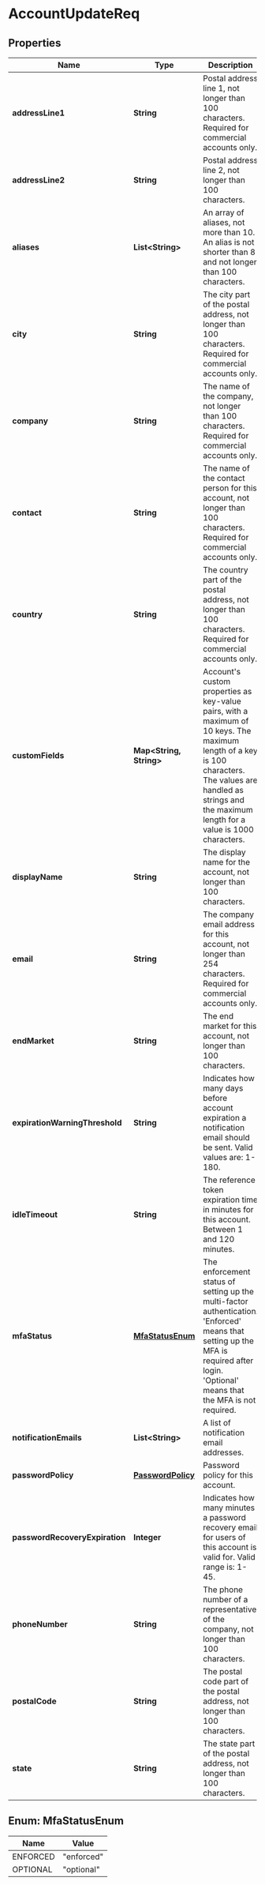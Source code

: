 
# AccountUpdateReq

## Properties
Name | Type | Description | Notes
------------ | ------------- | ------------- | -------------
**addressLine1** | **String** | Postal address line 1, not longer than 100 characters. Required for commercial accounts only. |  [optional]
**addressLine2** | **String** | Postal address line 2, not longer than 100 characters. |  [optional]
**aliases** | **List&lt;String&gt;** | An array of aliases, not more than 10. An alias is not shorter than 8 and not longer than 100 characters. |  [optional]
**city** | **String** | The city part of the postal address, not longer than 100 characters. Required for commercial accounts only. |  [optional]
**company** | **String** | The name of the company, not longer than 100 characters. Required for commercial accounts only. |  [optional]
**contact** | **String** | The name of the contact person for this account, not longer than 100 characters. Required for commercial accounts only. |  [optional]
**country** | **String** | The country part of the postal address, not longer than 100 characters. Required for commercial accounts only. |  [optional]
**customFields** | **Map&lt;String, String&gt;** | Account&#39;s custom properties as key-value pairs, with a maximum of 10 keys. The maximum length of a key is 100 characters. The values are handled as strings and the maximum length for a value is 1000 characters. |  [optional]
**displayName** | **String** | The display name for the account, not longer than 100 characters. |  [optional]
**email** | **String** | The company email address for this account, not longer than 254 characters. Required for commercial accounts only. |  [optional]
**endMarket** | **String** | The end market for this account, not longer than 100 characters. |  [optional]
**expirationWarningThreshold** | **String** | Indicates how many days before account expiration a notification email should be sent. Valid values are: 1-180. |  [optional]
**idleTimeout** | **String** | The reference token expiration time in minutes for this account. Between 1 and 120 minutes. |  [optional]
**mfaStatus** | [**MfaStatusEnum**](#MfaStatusEnum) | The enforcement status of setting up the multi-factor authentication. &#39;Enforced&#39; means that setting up the MFA is required after login. &#39;Optional&#39; means that the MFA is not required. |  [optional]
**notificationEmails** | **List&lt;String&gt;** | A list of notification email addresses. |  [optional]
**passwordPolicy** | [**PasswordPolicy**](PasswordPolicy.md) | Password policy for this account. |  [optional]
**passwordRecoveryExpiration** | **Integer** | Indicates how many minutes a password recovery email for users of this account is valid for. Valid range is: 1-45. |  [optional]
**phoneNumber** | **String** | The phone number of a representative of the company, not longer than 100 characters. |  [optional]
**postalCode** | **String** | The postal code part of the postal address, not longer than 100 characters. |  [optional]
**state** | **String** | The state part of the postal address, not longer than 100 characters. |  [optional]


<a name="MfaStatusEnum"></a>
## Enum: MfaStatusEnum
Name | Value
---- | -----
ENFORCED | &quot;enforced&quot;
OPTIONAL | &quot;optional&quot;



